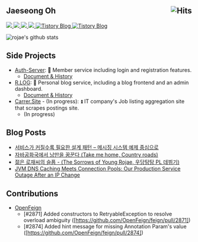 <h2>
  Jaeseong Oh
  <a href="https://hits.sh/github.com/rojae">
    <img alt="Hits" src="https://hits.sh/github.com/rojae.svg?view=today-total&logo=github" align="right"/>
  </a>
</h2>

<a href="https://www.rallit.com/hub/resumes/781874/%EC%98%A4%EC%9E%AC%EC%84%B1">
  <img src="https://img.shields.io/badge/Resume-000000?style=flat-square&logo=notion&logoColor=white"/>
</a>
<a href="https://cdn.rallit.com/attachment/2025-06-14/_s-eO_dvc-7NjXQV2o6hc/%E1%84%8B%E1%85%A9%E1%84%8C%E1%85%A2%E1%84%89%E1%85%A5%E1%86%BC_%E1%84%8C%E1%85%A1%E1%84%80%E1%85%B5%E1%84%89%E1%85%A9%E1%84%80%E1%85%A2%E1%84%89%E1%85%A5.pdf">
  <img src="https://img.shields.io/badge/Profile-000000?style=flat-square&logo=libreoffice&logoColor=white"/>
</a>
<a href="https://cdn.rallit.com/attachment/2025-05-11/jcWOFfwWqt8Q_Hb3DjWhA/%E1%84%8B%E1%85%A9%E1%84%8C%E1%85%A2%E1%84%89%E1%85%A5%E1%86%BC_%E1%84%80%E1%85%A7%E1%86%BC%E1%84%85%E1%85%A7%E1%86%A8%E1%84%80%E1%85%B5%E1%84%89%E1%85%AE%E1%86%AF%E1%84%89%E1%85%A5.pdf">
  <img src="https://img.shields.io/badge/Career-000000?style=flat-square&logo=libreoffice&logoColor=white"/>
</a>
<a href="https://rojae.github.io">
  <img src="https://img.shields.io/badge/Blog-171717?style=flat-square&logo=blogger&logoColor=white"/>
</a>
<a href="https://medium.com/@jaethon96">
  <img src="https://img.shields.io/badge/Medium-171717?logo=medium&style=flat-square" alt="Tistory Blog" />
</a>
<a href="https://redcoder.tistory.com">
  <img src="https://img.shields.io/badge/Tistory-Blog-171717?style=flat-square" alt="Tistory Blog" />
</a>

![rojae's github stats](https://github-readme-stats.vercel.app/api?username=rojae&show_icons=true&theme=merko)


## Side Projects
- [Auth-Server](https://signin.rojae.kr): 🔑 Member service including login and registration features.
  -  [Document & History](https://rojae.notion.site/1dbf717e93e0808bb149fe94d5b7ee14)
- [R.LOG](https://blog.rojae.kr): 📖 Personal blog service, including a blog frontend and an admin dashboard.
  -  [Document & History](https://rojae.notion.site/R-LOG-01ac7678a44f49a5a603d16d17496af8)
- [Carrer.Site](https://nklcb.site) - (In progress): ⏫ IT company's Job listing aggregation site that scrapes postings site.
  - (In progress)


## Blog Posts
- [서비스가 커질수록 필요한 설계 패턴 – 메시징 시스템 예제 중심으로](https://rojae.github.io/posts/design-pattern-intro/)
- [자바공화국에서 낭만을 꿈꾼다 (Take me home, Country roads)](https://redcoder.tistory.com/353)
- [젊은 로재씨의 슬픔 - (The Sorrows of Young Rojae, 우당탕탕 PL 데뷔기)](https://rojae.github.io/posts/the-sorrows-of-young-rojae/)
- [JVM DNS Caching Meets Connection Pools: Our Production Service Outage After an IP Change](https://medium.com/@jaethon96/how-is-dns-managed-in-jvm-0b1cadd08ba2)

## Contributions
- [OpenFeign](https://github.com/OpenFeign/feign)
  - [#2871] Added constructors to RetryableException to resolve overload ambiguity ([https://github.com/OpenFeign/feign/pull/2871])
  - [#2874] Added hint message for missing Annotation Param's value ([https://github.com/OpenFeign/feign/pull/2874])

